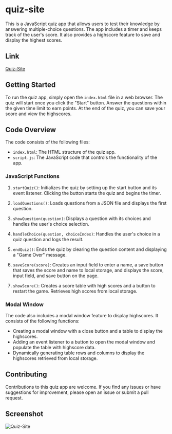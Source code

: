 # quiz-site
This is a JavaScript quiz app that allows users to test their knowledge by answering multiple-choice questions. The app includes a timer and keeps track of the user's score. It also provides a highscore feature to save and display the highest scores.

## Link

[Quiz-Site]()

## Getting Started

To run the quiz app, simply open the `index.html` file in a web browser. The quiz will start once you click the "Start" button. Answer the questions within the given time limit to earn points. At the end of the quiz, you can save your score and view the highscores.

## Code Overview

The code consists of the following files:

- `index.html`: The HTML structure of the quiz app.
- `script.js`: The JavaScript code that controls the functionality of the app.

### JavaScript Functions

1. `startQuiz()`: Initializes the quiz by setting up the start button and its event listener. Clicking the button starts the quiz and begins the timer.

2. `loadQuestions()`: Loads questions from a JSON file and displays the first question.

3. `showQuestion(question)`: Displays a question with its choices and handles the user's choice selection.

4. `handleChoice(question, choiceIndex)`: Handles the user's choice in a quiz question and logs the result.

5. `endQuiz()`: Ends the quiz by clearing the question content and displaying a "Game Over" message.

6. `saveScore(score)`: Creates an input field to enter a name, a save button that saves the score and name to local storage, and displays the score, input field, and save button on the page.

7. `showScore()`: Creates a score table with high scores and a button to restart the game. Retrieves high scores from local storage.

### Modal Window

The code also includes a modal window feature to display highscores. It consists of the following functions:

- Creating a modal window with a close button and a table to display the highscores.
- Adding an event listener to a button to open the modal window and populate the table with highscore data.
- Dynamically generating table rows and columns to display the highscores retrieved from local storage.

## Contributing

Contributions to this quiz app are welcome. If you find any issues or have suggestions for improvement, please open an issue or submit a pull request.

## Screenshot

![Quiz-Site]()
